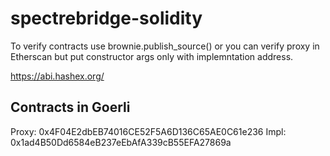 # spectrebridge-solidity

To verify contracts use brownie.publish_source() or you can verify proxy in Etherscan but put constructor args only with implemntation address.

https://abi.hashex.org/

## Contracts in Goerli
Proxy: 0x4F04E2dbEB74016CE52F5A6D136C65AE0C61e236
Impl: 0x1ad4B50Dd6584eB237eEbAfA339cB55EFA27869a